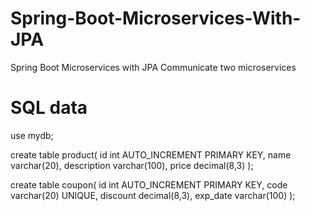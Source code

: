# Spring-Boot-Microservices-With-JPA
Spring Boot Microservices with JPA Communicate two microservices


# SQL data

use mydb;

create table product(
id int AUTO_INCREMENT PRIMARY KEY,
name varchar(20),
description varchar(100),
price decimal(8,3) 
);

create table coupon(
id int AUTO_INCREMENT PRIMARY KEY,
code varchar(20) UNIQUE,
discount decimal(8,3),
exp_date varchar(100) 
);
